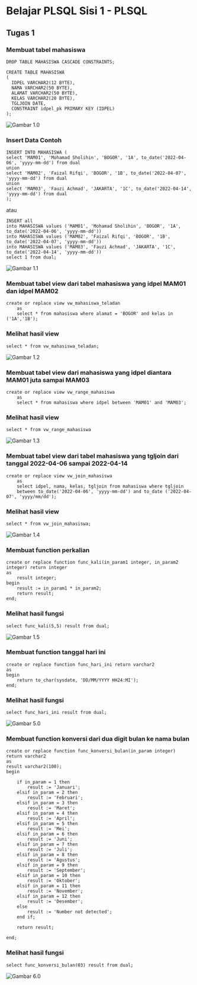 
# Belajar PLSQL Sisi 1 - PLSQL #

## Tugas 1 ##

### Membuat tabel mahasiswa ###
```
DROP TABLE MAHASISWA CASCADE CONSTRAINTS;

CREATE TABLE MAHASISWA
(
  IDPEL VARCHAR2(12 BYTE),
  NAMA VARCHAR2(50 BYTE),
  ALAMAT VARCHAR2(50 BYTE),
  KELAS VARCHAR2(20 BYTE),
  TGLJOIN DATE,
  CONSTRAINT idpel_pk PRIMARY KEY (IDPEL)
);
```

![Gambar 1.0](images/create_table.png)

### Insert Data Contoh ###
```
INSERT INTO MAHASISWA (
select 'MAM01', 'Mohamad Sholihin', 'BOGOR', '1A', to_date('2022-04-06', 'yyyy-mm-dd') from dual
union
select 'MAM02', 'Faizal Rifqi', 'BOGOR', '1B', to_date('2022-04-07', 'yyyy-mm-dd') from dual
union
select 'MAM03', 'Fauzi Achmad', 'JAKARTA', '1C', to_date('2022-04-14', 'yyyy-mm-dd') from dual
);
```

atau 

```
INSERT all 
into MAHASISWA values ('MAM01', 'Mohamad Sholihin', 'BOGOR', '1A', to_date('2022-04-06', 'yyyy-mm-dd')) 
into MAHASISWA values ('MAM02', 'Faizal Rifqi', 'BOGOR', '1B', to_date('2022-04-07', 'yyyy-mm-dd'))
into MAHASISWA values ('MAM03', 'Fauzi Achmad', 'JAKARTA', '1C', to_date('2022-04-14', 'yyyy-mm-dd'))
select 1 from dual;
```
![Gambar 1.1](images/insert_data.png)

### Membuat tabel view dari tabel mahasiswa yang idpel MAM01 dan idpel MAM02 ###
```
create or replace view vw_mahasiswa_teladan
    as 
    select * from mahasiswa where alamat = 'BOGOR' and kelas in ('1A','1B');
```

### Melihat hasil view ###
```
select * from vw_mahasiswa_teladan;
```

![Gambar 1.2](images/image1.png)


###  Membuat tabel view dari mahasiswa yang idpel diantara MAM01 juta sampai MAM03 ###
```
create or replace view vw_range_mahasiswa
    as 
    select * from mahasiswa where idpel between 'MAM01' and 'MAM03';
```

### Melihat hasil view ###
```
select * from vw_range_mahasiswa
```

![Gambar 1.3](images/image2.png)

### Membuat tabel view dari tabel mahasiswa yang tgljoin dari tanggal 2022-04-06 sampai 2022-04-14 ###
```
create or replace view vw_join_mahasiswa
    as 
    select idpel, nama, kelas, tgljoin from mahasiswa where tgljoin
    between to_date('2022-04-06', 'yyyy-mm-dd') and to_date ('2022-04-07', 'yyyy/mm/dd');
```

### Melihat hasil view ###
```
select * from vw_join_mahasiswa;
```

![Gambar 1.4](images/image3.png)

### Membuat function perkalian ###
```
create or replace function func_kali(in_param1 integer, in_param2 integer) return integer
as
    result integer;
begin
    result := in_param1 * in_param2;
    return result;
end;
```

### Melihat hasil fungsi ###
```
select func_kali(5,5) result from dual;
```

![Gambar 1.5](images/image4.png)

### Membuat function tanggal hari ini ###
```
create or replace function func_hari_ini return varchar2
as
begin
    return to_char(sysdate, 'DD/MM/YYYY HH24:MI');
end;
```

### Melihat hasil fungsi ###
```
select func_hari_ini result from dual;
```

![Gambar 5.0](images/image5.png)

### Membuat function konversi dari dua digit bulan ke nama bulan ###
```
create or replace function func_konversi_bulan(in_param integer) return varchar2
as
result varchar2(100);
begin

    if in_param = 1 then
        result := 'Januari';
    elsif in_param = 2 then
        result := 'Februari';
    elsif in_param = 3 then
        result := 'Maret';
    elsif in_param = 4 then
        result := 'April';
    elsif in_param = 5 then
        result := 'Mei';
    elsif in_param = 6 then
        result := 'Juni';
    elsif in_param = 7 then
        result := 'Juli';
    elsif in_param = 8 then
        result := 'Agustus';
    elsif in_param = 9 then
        result := 'September';
    elsif in_param = 10 then
        result := 'Oktober';
    elsif in_param = 11 then
        result := 'November';
    elsif in_param = 12 then
        result := 'Desember';
    else
        result := 'Number not detected';
    end if;

    return result;

end;
```

### Melihat hasil fungsi ###
```
select func_konversi_bulan(03) result from dual;
```

![Gambar 6.0](images/image6.png)